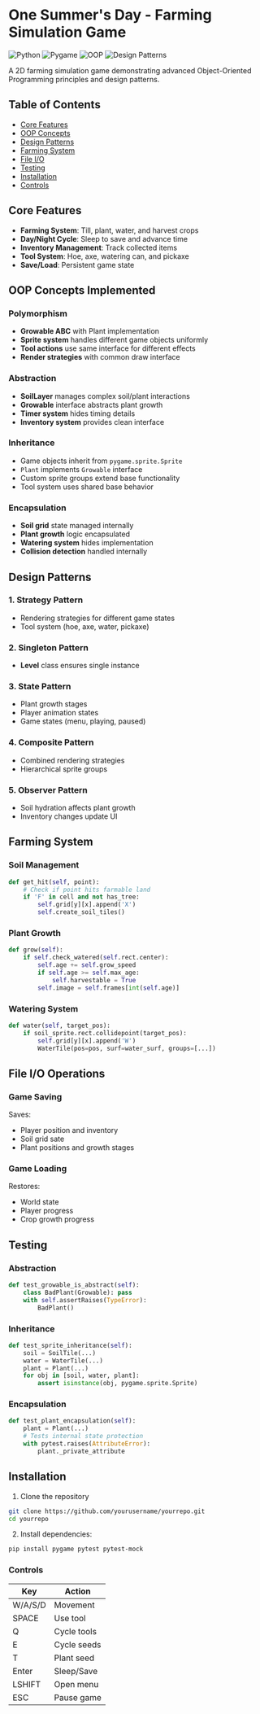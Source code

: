# One Summer's Day - Farming Simulation Game

![Python](https://img.shields.io/badge/Python-3.8%2B-blue)
![Pygame](https://img.shields.io/badge/Pygame-2.0%2B-orange)
![OOP](https://img.shields.io/badge/OOP-4%20Pillars-success)
![Design Patterns](https://img.shields.io/badge/Patterns-5%20Implemented-important)

A 2D farming simulation game demonstrating advanced Object-Oriented Programming principles and design patterns.

## Table of Contents
- [Core Features](#core-features)
- [OOP Concepts](#oop-concepts-implemented)
- [Design Patterns](#design-patterns)
- [Farming System](#farming-system)
- [File I/O](#file-io-operations)
- [Testing](#testing)
- [Installation](#installation)
- [Controls](#controls)

## Core Features
- **Farming System**: Till, plant, water, and harvest crops
- **Day/Night Cycle**: Sleep to save and advance time
- **Inventory Management**: Track collected items
- **Tool System**: Hoe, axe, watering can, and pickaxe
- **Save/Load**: Persistent game state

## OOP Concepts Implemented

### Polymorphism
- **Growable ABC** with Plant implementation
- **Sprite system** handles different game objects uniformly
- **Tool actions** use same interface for different effects
- **Render strategies** with common draw interface

### Abstraction
- **SoilLayer** manages complex soil/plant interactions
- **Growable** interface abstracts plant growth
- **Timer system** hides timing details
- **Inventory system** provides clean interface

### Inheritance
- Game objects inherit from `pygame.sprite.Sprite`
- `Plant` implements `Growable` interface
- Custom sprite groups extend base functionality
- Tool system uses shared base behavior

### Encapsulation
- **Soil grid** state managed internally
- **Plant growth** logic encapsulated
- **Watering system** hides implementation
- **Collision detection** handled internally

## Design Patterns

### 1. Strategy Pattern
- Rendering strategies for different game states
- Tool system (hoe, axe, water, pickaxe)

### 2. Singleton Pattern
- **Level** class ensures single instance

### 3. State Pattern
- Plant growth stages
- Player animation states
- Game states (menu, playing, paused)

### 4. Composite Pattern
- Combined rendering strategies
- Hierarchical sprite groups

### 5. Observer Pattern
- Soil hydration affects plant growth
- Inventory changes update UI

## Farming System

### Soil Management

```python
def get_hit(self, point):
    # Check if point hits farmable land
    if 'F' in cell and not has_tree:
        self.grid[y][x].append('X')
        self.create_soil_tiles()
```
### Plant Growth

```python
def grow(self):
    if self.check_watered(self.rect.center):
        self.age += self.grow_speed
        if self.age >= self.max_age:
            self.harvestable = True
        self.image = self.frames[int(self.age)]
```
### Watering System
```python
def water(self, target_pos):
    if soil_sprite.rect.collidepoint(target_pos):
        self.grid[y][x].append('W')
        WaterTile(pos=pos, surf=water_surf, groups=[...])
```
## File I/O Operations

### Game Saving

Saves:
- Player position and inventory
- Soil grid sate
- Plant positions and growth stages

### Game Loading

Restores:
- World state
- Player progress
- Crop growth progress

## Testing

### Abstraction 
```python
def test_growable_is_abstract(self):
    class BadPlant(Growable): pass
    with self.assertRaises(TypeError):
        BadPlant()
```

### Inheritance
```python
def test_sprite_inheritance(self):
    soil = SoilTile(...)
    water = WaterTile(...)
    plant = Plant(...)
    for obj in [soil, water, plant]:
        assert isinstance(obj, pygame.sprite.Sprite)
```

### Encapsulation
```python
def test_plant_encapsulation(self):
    plant = Plant(...)
    # Tests internal state protection
    with pytest.raises(AttributeError):
        plant._private_attribute
```
## Installation 
1. Clone the repository
```bash
git clone https://github.com/yourusername/yourrepo.git
cd yourrepo
```

2. Install dependencies:
```bash
pip install pygame pytest pytest-mock
```

### Controls

| Key | Action|
| --- | ---|
|W/A/S/D | Movement |
|SPACE | Use tool |
|Q | Cycle tools |
|E | Cycle seeds |
|T | Plant seed |
|Enter | Sleep/Save |
|LSHIFT | Open menu |
|ESC | Pause game |
